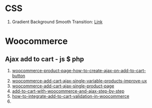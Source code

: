 # CSS

1. Gradient Background Smooth Transition:
[Link](https://keithjgrant.com/posts/2017/07/transitioning-gradients/)
# Woocommerce
## Ajax add to cart - js $ php
1. [woocommerce-product-page-how-to-create-ajax-on-add-to-cart-button](https://stackoverflow.com/questions/25892871/woocommerce-product-page-how-to-create-ajax-on-add-to-cart-button)
2. [woocommerce-add-cart-ajax-single-variable-products-improve-ux](https://diviengine.com/woocommerce-add-cart-ajax-single-variable-products-improve-ux/)
3. [woocommerce-add-cart-ajax-single-product-page](https://wppatrickk.com/woocommerce-add-cart-ajax-single-product-page/)
4. [add-to-cart-with-woocommerce-and-ajax-step-by-step](https://quadmenu.com/add-to-cart-with-woocommerce-and-ajax-step-by-step/)
5. [how-to-integrate-add-to-cart-validation-in-woocommerce](https://wooproducttable.com/how-to-integrate-add-to-cart-validation-in-woocommerce/)
6. 
